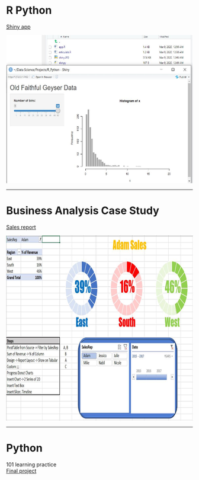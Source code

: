 # R Python 
[Shiny app](https://github.com/ankur715/python_R_businessanalytics/tree/master/R_python)
<p align="left">
  <img width="800" height="400" src="https://github.com/ankur715/Python_R_BusinessAnalytics/blob/master/R_python/shiny_dist.JPG"> 
</p>

---
# Business Analysis Case Study
[Sales report](https://github.com/ankur715/python_R_businessanalytics/tree/master/business_analytics)
<p align="left">
  <img width="1000" height="500" src="https://github.com/ankur715/Python_R_BusinessAnalytics/blob/master/business_analytics/report.JPG"> 
</p>

---
# Python
101 learning practice  
[Final project](https://github.com/ankur715/web/tree/master/hiring)
